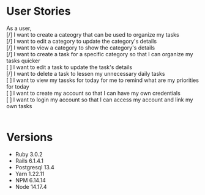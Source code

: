 # User Stories

As a user, <br>
[/] I want to create a cateogry that can be used to organize my tasks <br>
[/] I want to edit a category to update the category's details <br>
[/] I want to view a category to show the category's details <br>
[/] I want to create a task for a specific category so that I can organize my tasks quicker <br>
[ ] I want to edit a task to update the task's details <br>
[/] I want to delete a task to lessen my unnecessary daily tasks <br>
[ ] I want to view my tassks for today for me to remind what are my priorities for today <br>
[ ] I want to create my account so that I can have my own credentials <br>
[ ] I want to login my account so that I can access my account and link my own tasks <br><br>

# Versions

- Ruby 3.0.2 <br>
- Rails 6.1.4.1 <br>
- Postgresql 13.4 <br>
- Yarn 1.22.11 <br>
- NPM 6.14.14 <br>
- Node 14.17.4 <br>
